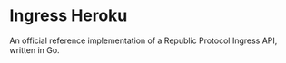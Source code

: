 # Ingress Heroku

An official reference implementation of a Republic Protocol Ingress API, written in Go.